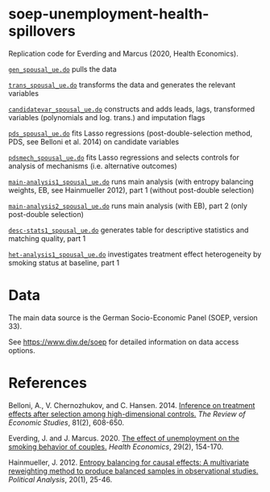 # soep-unemployment-health-spillovers
Replication code for Everding and Marcus (2020, Health Economics). 

[`gen_spousal_ue.do`](./gen_spousal_ue.do) pulls the data 

[`trans_spousal_ue.do`](./trans_spousal_ue.do) transforms the data and generates the relevant variables 

[`candidatevar_spousal_ue.do`](./candidatevar_spousal_ue.do) constructs and adds leads, lags, transformed variables (polynomials and log. trans.) and imputation flags 

[`pds_spousal_ue.do`](./pds_spousal_ue.do) fits Lasso regressions (post-double-selection method, PDS, see Belloni et al. 2014) on candidate variables 

[`pdsmech_spousal_ue.do`](./pdsmech_spousal_ue.do) fits Lasso regressions and selects controls for analysis of mechanisms (i.e. alternative outcomes) 

[`main-analysis1_spousal_ue.do`](./main-analysis1_spousal_ue.do) runs main analysis (with entropy balancing weights, EB, see Hainmueller 2012), part 1 (without post-double selection) 

[`main-analysis2_spousal_ue.do`](./main-analysis2_spousal_ue.do) runs main analysis (with EB), part 2 (only post-double selection) 

[`desc-stats1_spousal_ue.do`](./desc-stats1_spousal_ue.do) generates table for descriptive statistics and matching quality, part 1 

[`het-analysis1_spousal_ue.do`](./het-analysis1_spousal_ue.do) investigates treatment effect heterogeneity by smoking status at baseline, part 1



# Data 
The main data source is the German Socio-Economic Panel (SOEP, version 33). 

See https://www.diw.de/soep for detailed information on data access options. 

# References 
Belloni, A., V. Chernozhukov, and C. Hansen. 2014. [Inference on treatment effects after selection among high-dimensional controls.](https://doi.org/10.1093/restud/rdt044) *The Review of Economic Studies*, 81(2), 608-650.

Everding, J. and J. Marcus. 2020. [The effect of unemployment on the smoking behavior of couples.](https://onlinelibrary.wiley.com/doi/full/10.1002/hec.3961) *Health Economics*, 29(2), 154-170.

Hainmueller, J. 2012. [Entropy balancing for causal effects: A multivariate reweighting method to produce balanced samples in observational studies.](https://doi.org/10.1093/pan/mpr025) *Political Analysis*, 20(1), 25-46.
